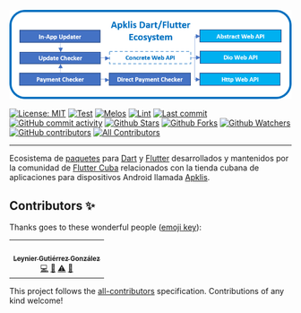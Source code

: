 <p align="center">
    <a href="https://github.com/fluttercuba">
        <img src="resources/banner.png">
    </a>
</p>

[![License: MIT](https://img.shields.io/badge/License-MIT-green.svg?label=license)](https://opensource.org/licenses/MIT) [![Test](https://github.com/fluttercuba/apklis-dart-flutter/actions/workflows/test.yml/badge.svg)](https://github.com/fluttercuba/apklis-dart-flutter/actions/workflows/test.yml) [![Melos](https://img.shields.io/badge/maintained%20with-melos-f700ff.svg?style=flat-square)](https://github.com/invertase/melos) [![Lint](https://img.shields.io/badge/style-lint-4BC0F.svg)](https://pub.dev/packages/lint) [![Last commit](https://img.shields.io/github/last-commit/fluttercuba/apklis-dart-flutter.svg?style=flat)](https://github.com/fluttercuba/apklis-dart-flutter/commits) [![GitHub commit activity](https://img.shields.io/github/commit-activity/m/fluttercuba/apklis-dart-flutter)](https://github.com/fluttercuba/apklis-dart-flutter/commits) [![Github Stars](https://img.shields.io/github/stars/fluttercuba/apklis-dart-flutter?style=flat&logo=github)](https://github.com/fluttercuba/apklis-dart-flutter/stargazers) [![Github Forks](https://img.shields.io/github/forks/fluttercuba/apklis-dart-flutter?style=flat&logo=github)](https://github.com/fluttercuba/apklis-dart-flutter/network/members) [![Github Watchers](https://img.shields.io/github/watchers/fluttercuba/apklis-dart-flutter?style=flat&logo=github)](https://github.com/fluttercuba/apklis-dart-flutter) [![GitHub contributors](https://img.shields.io/github/contributors/fluttercuba/apklis-dart-flutter?label=code%20contributors)](https://github.com/fluttercuba/apklis-dart-flutter/graphs/contributors) <!-- ALL-CONTRIBUTORS-BADGE:START - Do not remove or modify this section -->
[![All Contributors](https://img.shields.io/badge/all_contributors-1-orange.svg?style=flat-square)](#contributors-)
<!-- ALL-CONTRIBUTORS-BADGE:END -->

---

Ecosistema de [paquetes](https://pub.dev) para [Dart](https://dart.dev) y [Flutter](https://flutter.dev) desarrollados y mantenidos por la comunidad de [Flutter Cuba](https://github.com/fluttercuba) relacionados con la tienda cubana de aplicaciones para dispositivos Android llamada [Apklis](https://apklis.cu).

## Contributors ✨

Thanks goes to these wonderful people ([emoji key](https://allcontributors.org/docs/en/emoji-key)):

<!-- ALL-CONTRIBUTORS-LIST:START - Do not remove or modify this section -->
<!-- prettier-ignore-start -->
<!-- markdownlint-disable -->
<table>
  <tr>
    <td align="center"><a href="http://leynier.github.io"><img src="https://avatars.githubusercontent.com/u/36774373?v=4?s=100" width="100px;" alt=""/><br /><sub><b>Leynier Gutiérrez González</b></sub></a><br /><a href="https://github.com/fluttercuba/apklis-dart-flutter/commits?author=leynier" title="Code">💻</a> <a href="#maintenance-leynier" title="Maintenance">🚧</a> <a href="https://github.com/fluttercuba/apklis-dart-flutter/commits?author=leynier" title="Tests">⚠️</a> <a href="https://github.com/fluttercuba/apklis-dart-flutter/issues?q=author%3Aleynier" title="Bug reports">🐛</a></td>
  </tr>
</table>

<!-- markdownlint-restore -->
<!-- prettier-ignore-end -->

<!-- ALL-CONTRIBUTORS-LIST:END -->

This project follows the [all-contributors](https://github.com/all-contributors/all-contributors) specification. Contributions of any kind welcome!